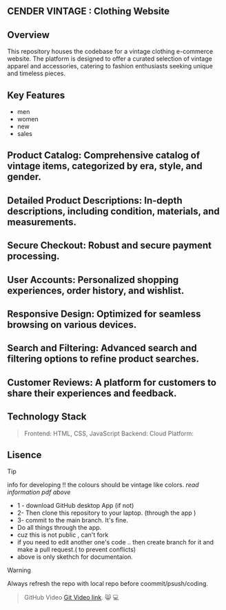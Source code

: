 ## CENDER VINTAGE : Clothing Website

## Overview

This repository houses the codebase for a vintage clothing e-commerce website. The platform is designed to offer a curated selection of vintage apparel and accessories, catering to fashion enthusiasts seeking unique and timeless pieces.

## Key Features
- men
- women
- new
- sales

## Product Catalog: Comprehensive catalog of vintage items, categorized by era, style, and gender.
## Detailed Product Descriptions: In-depth descriptions, including condition, materials, and measurements.
## Secure Checkout: Robust and secure payment processing.
## User Accounts: Personalized shopping experiences, order history, and wishlist.
## Responsive Design: Optimized for seamless browsing on various devices.
## Search and Filtering: Advanced search and filtering options to refine product searches.
## Customer Reviews: A platform for customers to share their experiences and feedback.

## Technology Stack
> Frontend: HTML, CSS, JavaScript
> Backend: 
> Cloud Platform: 

## Lisence

> [!TIP]
> info for developing 
!! the colours should be vintage like colors.
*read information pdf above*
> 
- 1 - download GitHub desktop App (if not)
- 2- Then clone this repository to your laptop. (through the app )
- 3- commit to  the main branch. It's fine.
-  Do all things through the app.
- cuz this is not public , can't fork
- if you need to edit another one's code .. then create branch for it and make a pull request.( to prevent conflicts)
- above is only skethch for documentaion.
  
> [!WARNING]
> Always refresh the repo with local repo before coommit/psush/coding. 

> GitHub Video [Git Video link](https://youtu.be/9j0AOrO0dnw/).
😸
💻



